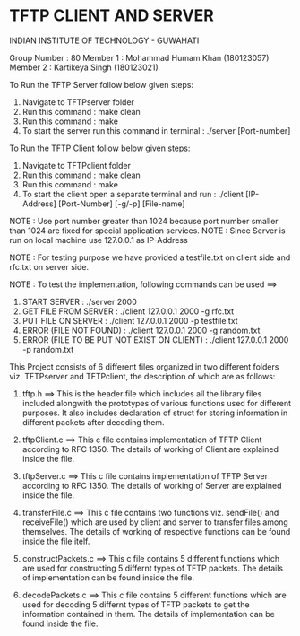 # TFTP CLIENT AND SERVER

INDIAN INSTITUTE OF TECHNOLOGY - GUWAHATI

Group Number : 80
Member 1 : Mohammad Humam Khan (180123057)
Member 2 : Kartikeya Singh (180123021)



To Run the TFTP Server follow below given steps:

1. Navigate to TFTPserver folder
2. Run this command : make clean
3. Run this command : make
4. To start the server run this command in terminal : ./server [Port-number]


To Run the TFTP Client follow below given steps:

1. Navigate to TFTPclient folder
2. Run this command : make clean
3. Run this command : make
4. To start the client open a separate terminal and run : ./client [IP-Address] [Port-Number] [-g/-p] [File-name]

NOTE : Use port number greater than 1024 because port number smaller than 1024 are fixed for special application services.
NOTE : Since Server is run on local machine use 127.0.0.1 as IP-Address


NOTE : For testing purpose we have provided a testfile.txt on client side and rfc.txt on server side.

NOTE : To test the implementation, following commands can be used ==>

1. START SERVER : ./server 2000
2. GET FILE FROM SERVER :    ./client 127.0.0.1 2000 -g rfc.txt
3. PUT FILE ON SERVER :      ./client 127.0.0.1 2000 -p testfile.txt
4. ERROR (FILE NOT FOUND) :  ./client 127.0.0.1 2000 -g random.txt
5. ERROR (FILE TO BE PUT NOT EXIST ON CLIENT) : ./client 127.0.0.1 2000 -p random.txt


This Project consists of 6 different files organized in two different folders viz. TFTPserver and TFTPclient,
the description of which are as follows:

1. tftp.h ==> This is the header file which includes all the library files included alongwith the prototypes of various 
   functions used for different purposes. It also includes declaration of struct for storing information in different 
   packets after decoding them.	

2. tftpClient.c ==> This c file contains implementation of TFTP Client according to RFC 1350. The details of working of 
   Client are explained inside the file.

3. tftpServer.c ==> This c file contains implementation of TFTP Server according to RFC 1350. The details of working of 
   Server are explained inside the file.

4. transferFile.c ==> This c file contains two functions viz. sendFile() and receiveFile() which are used by client and server 
   to transfer files among themselves. The details of working of respective functions can be found inside the file itelf.

5. constructPackets.c ==> This c file contains 5 different functions which are used for constructing 5 differnt types of TFTP
   packets. The details of implementation can be found inside the file.

6. decodePackets.c ==> This c file contains 5 different functions which are used for decoding 5 differnt types of TFTP
   packets to get the information contained in them. The details of implementation can be found inside the file.
